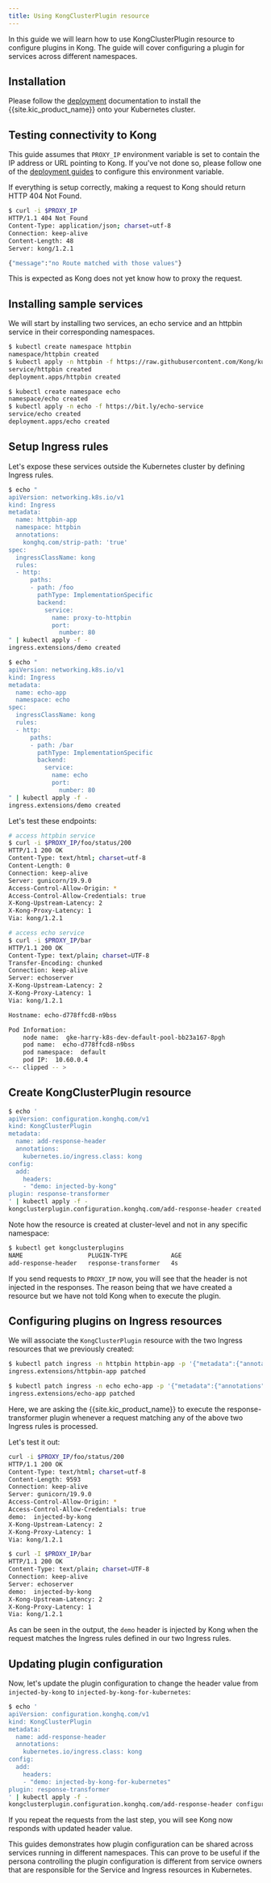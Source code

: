 ```yaml
---
title: Using KongClusterPlugin resource
---
```


In this guide we will learn how to use KongClusterPlugin resource to configure
plugins in Kong.
The guide will cover configuring a plugin for services across different
namespaces.

## Installation

Please follow the [deployment](/kubernetes-ingress-controller/{{page.kong_version}}/deployment/overview/) documentation to install
the {{site.kic_product_name}} onto your Kubernetes cluster.

## Testing connectivity to Kong

This guide assumes that `PROXY_IP` environment variable is
set to contain the IP address or URL pointing to Kong.
If you've not done so, please follow one of the
[deployment guides](/kubernetes-ingress-controller/{{page.kong_version}}/deployment/overview) to configure this environment variable.

If everything is setup correctly, making a request to Kong should return
HTTP 404 Not Found.

```bash
$ curl -i $PROXY_IP
HTTP/1.1 404 Not Found
Content-Type: application/json; charset=utf-8
Connection: keep-alive
Content-Length: 48
Server: kong/1.2.1

{"message":"no Route matched with those values"}
```

This is expected as Kong does not yet know how to proxy the request.

## Installing sample services

We will start by installing two services,
an echo service and an httpbin service in their corresponding namespaces.

```bash
$ kubectl create namespace httpbin
namespace/httpbin created
$ kubectl apply -n httpbin -f https://raw.githubusercontent.com/Kong/kubernetes-ingress-controller/{{site.data.kong_latest_KIC.version}}/deploy/manifests/httpbin.yaml
service/httpbin created
deployment.apps/httpbin created
```

```bash
$ kubectl create namespace echo
namespace/echo created
$ kubectl apply -n echo -f https://bit.ly/echo-service
service/echo created
deployment.apps/echo created
```

## Setup Ingress rules

Let's expose these services outside the Kubernetes cluster
by defining Ingress rules.

```bash
$ echo "
apiVersion: networking.k8s.io/v1
kind: Ingress
metadata:
  name: httpbin-app
  namespace: httpbin
  annotations:
    konghq.com/strip-path: 'true'
spec:
  ingressClassName: kong
  rules:
  - http:
      paths:
      - path: /foo
        pathType: ImplementationSpecific
        backend:
          service:
            name: proxy-to-httpbin
            port:
              number: 80
" | kubectl apply -f -
ingress.extensions/demo created

$ echo "
apiVersion: networking.k8s.io/v1
kind: Ingress
metadata:
  name: echo-app
  namespace: echo
spec:
  ingressClassName: kong
  rules:
  - http:
      paths:
      - path: /bar
        pathType: ImplementationSpecific
        backend:
          service:
            name: echo
            port:
              number: 80
" | kubectl apply -f -
ingress.extensions/demo created
```

Let's test these endpoints:

```bash
# access httpbin service
$ curl -i $PROXY_IP/foo/status/200
HTTP/1.1 200 OK
Content-Type: text/html; charset=utf-8
Content-Length: 0
Connection: keep-alive
Server: gunicorn/19.9.0
Access-Control-Allow-Origin: *
Access-Control-Allow-Credentials: true
X-Kong-Upstream-Latency: 2
X-Kong-Proxy-Latency: 1
Via: kong/1.2.1

# access echo service
$ curl -i $PROXY_IP/bar
HTTP/1.1 200 OK
Content-Type: text/plain; charset=UTF-8
Transfer-Encoding: chunked
Connection: keep-alive
Server: echoserver
X-Kong-Upstream-Latency: 2
X-Kong-Proxy-Latency: 1
Via: kong/1.2.1

Hostname: echo-d778ffcd8-n9bss

Pod Information:
    node name:  gke-harry-k8s-dev-default-pool-bb23a167-8pgh
    pod name:  echo-d778ffcd8-n9bss
    pod namespace:  default
    pod IP:  10.60.0.4
<-- clipped -- >
```

## Create KongClusterPlugin resource

```bash
$ echo '
apiVersion: configuration.konghq.com/v1
kind: KongClusterPlugin
metadata:
  name: add-response-header
  annotations:
    kubernetes.io/ingress.class: kong
config:
  add:
    headers:
    - "demo: injected-by-kong"
plugin: response-transformer
' | kubectl apply -f -
kongclusterplugin.configuration.konghq.com/add-response-header created
```

Note how the resource is created at cluster-level and not in any specific
namespace:

```bash
$ kubectl get kongclusterplugins
NAME                  PLUGIN-TYPE            AGE
add-response-header   response-transformer   4s
```

If you send requests to `PROXY_IP` now, you will see that the header is not
injected in the responses. The reason being that we have created a
resource but we have not told Kong when to execute the plugin.

## Configuring plugins on Ingress resources

We will associate the `KongClusterPlugin` resource with the two Ingress resources
that we previously created:

```bash
$ kubectl patch ingress -n httpbin httpbin-app -p '{"metadata":{"annotations":{"konghq.com/plugins":"add-response-header"}}}'
ingress.extensions/httpbin-app patched

$ kubectl patch ingress -n echo echo-app -p '{"metadata":{"annotations":{"konghq.com/plugins":"add-response-header"}}}'
ingress.extensions/echo-app patched
```

Here, we are asking the {{site.kic_product_name}} to execute the response-transformer
plugin whenever a request matching any of the above two Ingress rules is
processed.

Let's test it out:

```bash
curl -i $PROXY_IP/foo/status/200
HTTP/1.1 200 OK
Content-Type: text/html; charset=utf-8
Content-Length: 9593
Connection: keep-alive
Server: gunicorn/19.9.0
Access-Control-Allow-Origin: *
Access-Control-Allow-Credentials: true
demo:  injected-by-kong
X-Kong-Upstream-Latency: 2
X-Kong-Proxy-Latency: 1
Via: kong/1.2.1

$ curl -I $PROXY_IP/bar
HTTP/1.1 200 OK
Content-Type: text/plain; charset=UTF-8
Connection: keep-alive
Server: echoserver
demo:  injected-by-kong
X-Kong-Upstream-Latency: 2
X-Kong-Proxy-Latency: 1
Via: kong/1.2.1
```

As can be seen in the output, the `demo` header is injected by Kong when
the request matches the Ingress rules defined in our two Ingress rules.

## Updating plugin configuration

Now, let's update the plugin configuration to change the header value from
`injected-by-kong` to `injected-by-kong-for-kubernetes`:

```bash
$ echo '
apiVersion: configuration.konghq.com/v1
kind: KongClusterPlugin
metadata:
  name: add-response-header
  annotations:
    kubernetes.io/ingress.class: kong
config:
  add:
    headers:
    - "demo: injected-by-kong-for-kubernetes"
plugin: response-transformer
' | kubectl apply -f -
kongclusterplugin.configuration.konghq.com/add-response-header configured
```

If you repeat the requests from the last step, you will see Kong
now responds with updated header value.

This guides demonstrates how plugin configuration can be shared across
services running in different namespaces.
This can prove to be useful if the persona controlling the plugin
configuration is different from service owners that are responsible for the
Service and Ingress resources in Kubernetes.
